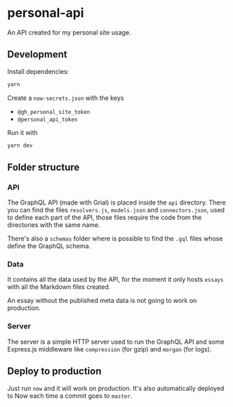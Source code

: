 # personal-api
An API created for my personal site usage.

## Development
Install dependencies:

```bash
yarn
```

Create a `now-secrets.json` with the keys
- `@gh_personal_site_token`
- `@personal_api_token`

Run it with

```bash
yarn dev
```

## Folder structure
### API
The GraphQL API (made with Grial) is placed inside the `api` directory. There you can find the files `resolvers.js`, `models.json` and `connectors.json`, used to define each part of the API, those files require the code from the directories with the same name.

There's also a `schemas` folder where is possible to find the `.gql` files whose define the GraphQL schema.

### Data
It contains all the data used by the API, for the moment it only hosts `essays` with all the Markdown files created.

An essay without the published meta data is not going to work on production.

### Server
The server is a simple HTTP server used to run the GraphQL API and some Express.js middleware like `compression` (for gzip) and `morgan` (for logs).

## Deploy to production
Just run `now` and it will work on production. It's also automatically deployed to Now each time a commit goes to `master`.